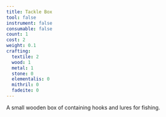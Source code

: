 ```yaml
---
title: Tackle Box
tool: false
instrument: false
consumable: false
count: 1
cost: 2
weight: 0.1
crafting:
  textile: 2
  wood: 1
  metal: 1
  stone: 0
  elementalis: 0
  mithril: 0
  fadeite: 0
---
```


A small wooden box of containing hooks and lures for fishing.
